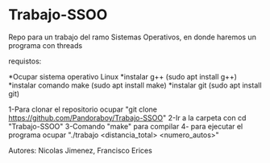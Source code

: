 # Trabajo-SSOO
Repo para un trabajo del ramo Sistemas Operativos, en donde haremos un programa con threads

requistos:

*Ocupar sistema operativo Linux
*instalar  g++ (sudo apt install g++)
*instalar comando make (sudo apt install make)
*instalar git (sudo apt install git)

1-Para clonar el repositorio ocupar "git clone https://github.com/Pandoraboy/Trabajo-SSOO"
2-Ir a la carpeta con cd "Trabajo-SSOO"
3-Comando "make" para compilar
4- para ejecutar el programa ocupar "./trabajo <distancia_total> <numero_autos>"

Autores: Nicolas Jimenez, Francisco Erices